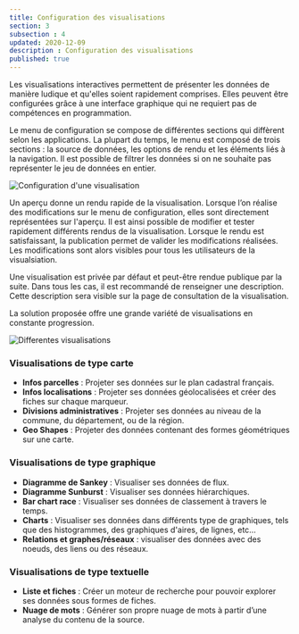 ```yaml
---
title: Configuration des visualisations
section: 3
subsection : 4
updated: 2020-12-09
description : Configuration des visualisations
published: true
---
```


Les visualisations interactives permettent de présenter les données de manière ludique et qu'elles soient rapidement comprises. Elles peuvent être configurées grâce à une interface graphique qui ne requiert pas de compétences en programmation.

Le menu de configuration se compose de différentes sections qui diffèrent selon les applications. La plupart du temps, le menu est composé de trois sections : la source de données, les options de rendu et les éléments liés à la navigation. Il est possible de filtrer les données si on ne souhaite pas représenter le jeu de données en entier.

![Configuration d'une visualisation](./images/functional-presentation/configuration-visu.jpg)

Un aperçu donne un rendu rapide de la visualisation. Lorsque l’on réalise des modifications sur le menu de configuration, elles sont directement représentées sur l'aperçu. Il est ainsi possible de modifier et tester rapidement différents rendus de la visualisation. Lorsque le rendu est satisfaissant, la publication permet de valider les modifications réalisées. Les modifications sont alors visibles pour tous les utilisateurs de la visualsiation. 

Une visualisation est privée par défaut et peut-être rendue publique par la suite. Dans tous les cas, il est recommandé de renseigner une description. Cette description sera visible sur la page de consultation de la visualisation.

La solution proposée offre une grande variété de visualisations en constante progression.

![Differentes visualisations](./images/functional-presentation/valorisations.jpg)

### Visualisations de type carte
* **Infos parcelles** : Projeter ses données sur le plan cadastral français.
* **Infos localisations** : Projeter ses données géolocalisées et créer des fiches sur chaque marqueur.
* **Divisions administratives** : Projeter ses données au niveau de la commune, du département, ou de la région.
* **Geo Shapes** : Projeter des données contenant des formes géométriques sur une carte.

### Visualisations de type graphique

* **Diagramme de Sankey** : Visualiser ses données de flux.
* **Diagramme Sunburst** : Visualiser ses données hiérarchiques.
* **Bar chart race** : Visualiser ses données de classement à travers le temps.
* **Charts** : Visualiser ses données dans différents type de graphiques, tels que des histogrammes, des graphiques d'aires, de lignes, etc…
* **Relations et graphes/réseaux** : visualiser des données avec des noeuds, des liens ou des réseaux.

### Visualisations de type textuelle

* **Liste et fiches** : Créer un moteur de recherche pour pouvoir explorer ses données sous formes de fiches.
* **Nuage de mots** : Générer son propre nuage de mots à partir d’une analyse du contenu de la source.
